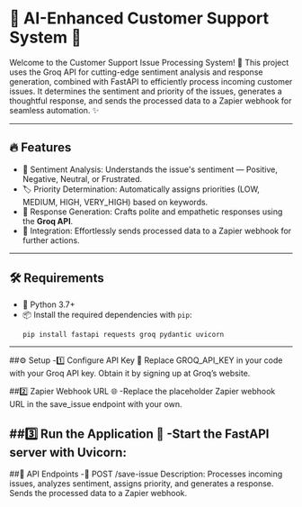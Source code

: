 # 🌟 AI-Enhanced Customer Support System 🌟

Welcome to the Customer Support Issue Processing System! 🚀 This project uses the Groq API for cutting-edge sentiment analysis and response generation, combined with FastAPI to efficiently process incoming customer issues. It determines the sentiment and priority of the issues, generates a thoughtful response, and sends the processed data to a Zapier webhook for seamless automation. ✨

---

## 🔥 Features
- 🧠 Sentiment Analysis: Understands the issue's sentiment — Positive, Negative, Neutral, or Frustrated.  
- 🏷️ Priority Determination: Automatically assigns priorities (LOW, MEDIUM, HIGH, VERY_HIGH) based on keywords.  
- 💬 Response Generation: Crafts polite and empathetic responses using the **Groq API**.  
- 🔗 Integration: Effortlessly sends processed data to a Zapier webhook for further actions.  

---

## 🛠️ Requirements
- 🐍 Python 3.7+
- 📦 Install the required dependencies with `pip`:  
  ```bash
  pip install fastapi requests groq pydantic uvicorn
---
##⚙️ Setup
-1️⃣ Configure API Key 🔑
Replace GROQ_API_KEY in your code with your Groq API key. Obtain it by signing up at Groq’s website.

##2️⃣ Zapier Webhook URL 🌐
-Replace the placeholder Zapier webhook URL in the save_issue endpoint with your own.

##3️⃣ Run the Application 🚀
-Start the FastAPI server with Uvicorn:
---
##🔗 API Endpoints
-📌 POST /save-issue
Description: Processes incoming issues, analyzes sentiment, assigns priority, and generates a response. Sends the processed data to a Zapier webhook.


